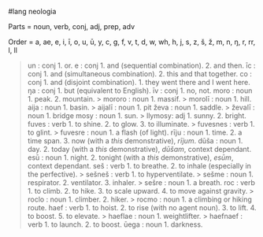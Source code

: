 #lang neologia

Parts = noun, verb, conj, adj, prep, adv

Order = a, ae, e, i, ī, o, u, ū, y, c, g, f, v, t, d, w, wh, h, j, s, z, š, ž, m, n, ŋ, r, rr, l, ll

> un : conj
    1. or.
> e : conj
    1. and (sequential combination).
    2. and then.
> īc : conj
    1. and (simultaneous combination).
    2. this and that together.
> co : conj
    1. and (disjoint combination).
    1. they went there and I went here.
> ŋa : conj
    1. but (equivalent to English).
> īv : conj
    1. no, not.
> moro : noun
    1. peak.
    2. mountain.
    > mororo : noun
        1. massif.
    > morolī : noun
        1. hill.
> aija : noun
    1. basin.
    > aijalī : noun
        1. pit
> ževa : noun
    1. saddle.
    > ževalī : noun
        1. bridge
> mosy : noun
    1. sun.
    > llymosy: adj
        1. sunny.
        2. bright.
> fuves : verb
    1. to shine.
    2. to glow.
    3. to illuminate.
    > fuvesnes : verb
        1. to glint.
    > fuvesre : noun
        1. a flash (of light).
> rīju : noun
    1. time.
    2. a time span.
    3. now (with a *this* demonstrative), *rījum*.
> dūša : noun
    1. day.
    2. today (with a *this* demonstrative), *dūšam*, context dependant.
> esū : noun
    1. night.
    2. tonight (with a *this* demonstrative), *esūm*, context dependant.
> seš : verb
    1. to breathe.
    2. to inhale (especially in the perfective).
    > sešneš : verb
        1. to hyperventilate.
    > sešme : noun
        1. respirator.
        2. ventilator.
        3. inhaler.
    > sešre : noun
        1. a breath.
> roc : verb
    1. to climb.
    2. to hike.
    3. to scale upward.
    4. to move against gravity.
    > roclo : noun
        1. climber.
        2. hiker.
    > rocmo : noun
        1. a climbing or hiking route.
> haef : verb
    1. to hoist.
    2. to rise (with no agent noun).
    3. to lift.
    4. to boost.
    5. to elevate.
    > haeflae : noun
        1. weightlifter.
    > haefnaef : verb
        1. to launch.
        2. to boost.
> ūega : noun
    1. darkness.
> 